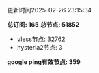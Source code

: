 更新时间2025-02-26 23:15:34

**总订阅: 165**
**总节点: 51852**
- vless节点: 32762
- hysteria2节点: 3

**google ping有效节点: 359**
